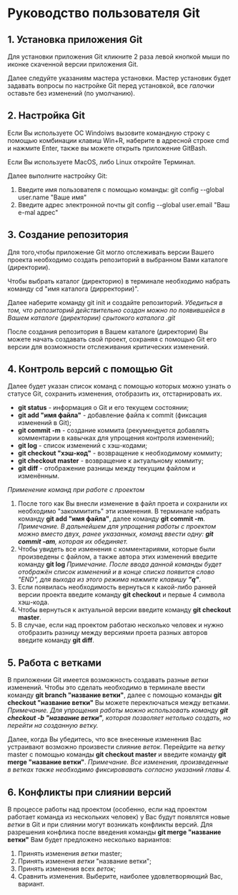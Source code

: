 # **Руководство пользователя Git**
## 1. **Установка приложения Git**
Для установки приложения Git кликните 2 раза левой кнопкой мыши по иконке скаченной версии приложения Git.

Далее следуйте указаниям мастера установки. Мастер установик будет задавать вопросы по настройке Git перед установкой, все *галочки* оставьте без изменений (по умолчанию).

## 2. **Настройка Git**
Если Вы используете ОС Windoiws вызовите командную строку с помощью комбинации клавиш Win+R, наберите в адресной строке cmd и нажмите Enter, также вы можете открыть приложение GitBash.

Если Вы используете MacOS, либо Linux откройте Терминал.

Далее выполните настройку Git:
1. Введите имя пользователя с помощью команды: git config --global user.name "Ваше имя"
2. Введите адрес электронной почты git config --global user.email "Ваш e-mal адрес"

## 3. **Создание репозитория**
Для того,чтобы приложение Git могло отслеживать версии Вашего проекта необходимо создать репозиторий в выбранном Вами каталоге (директории). 

Чтобы выбрать каталог (директорию) в терминале необходимо набрать команду сd "имя каталога (дирректории)".

Далее наберите команду git init и создайте репозиторий. *Убедиться в том, что репозиторий действительно создан можно по появившейся в Вашем каталоге (директории) срытокого каталога .git*

После создания репозитория в Вашем каталоге (директории) Вы можете начать создавать свой проект, сохраняя с помощью Git его версии для возможности отслеживания критических изменений.

## 4. **Контроль версий с помощью Git**
Далее будет указан список команд с помощью которых можно узнать о статусе Git, сохранить изменения, отобразить их, отстарнировать их.

* **git status** - информация о Git и его текущем состоянии;
* **git add "имя файла"** - добавление файла к commit (фиксация изменений в Git);
* **git commit -m** - создание коммита (рекумендуется добавлять комментарии в кавычках для упрощения контроля изменений);
* **git log** - список изменений с хэш-кодами;
* **git checkout "хэш-код"** - возвращение к необходимому коммиту;
* **git checkout master** - возвращение к актуальному коммиту;
* **git diff** - отображение разницы между текущим файлом и изменённым.

*Применение команд при работе с проектом*

1. После того как Вы внесли изменение в файл проета и сохранили их необходимо "закоммитить" эти изменения. В терминале набрать команду **git add "имя файла"**, далее команду **git commit -m**. *Примечание. В дальнейшем для упрощения работы с проектом можно вместо двух, ранее указанных, команд ввести одну: **git commit -am**, которая их обединяет.*
2. Чтобы увидеть все изменения с комментариями, которые были произведены с файлом, а также автора этих изменений введите команду **git log** *Примечание. После ввода данной команды будет отображён список изменений и в конце списка появится слово "END", для выхода из этого режима нажмите клавишу **"q"***.
3. Если появилась необходимость вернуться к какой-либо ранней версии проекта введите команду **git checkout** и первые 4 символа хэш-кода.
4. Чтобы вернуться к актуальной версии введите команду **git checkout master**.
5. В случае, если над проектом работаю несколько человек и нужно отобразить разницу  между версиями проета разных авторов введите команду **git diff**.

## 5. Работа с ветками
В приложении Git имеется возможность создавать разные *ветки* изменений. Чтобы это сделать необходимо в терминале ввести команду **git branch "название ветки"**, далее с помощью команды **git checkout "название ветки"** Вы можете переключаться между ветками. *Примечание. Для упрощения работы можно использовать команду **git checkout -b "название ветки"**, которая позволяет нетолько создать, но перейти на созданную ветку.*

Далее, когда Вы убедитесь, что все внесенные изменения Вас устраивают возможно произвести слияние *веток*. Перейдите на *ветку* master с помощью команды **git checkout master** и введите команду **git merge "название ветки"**. *Примечание. Все изменения, произведенные в *ветках* также необходимо фиксировавать согласно указаний главы 4.*

## 6. Конфликты при слиянии версий

В процессе работы над проектом (особенно, если над проектом работает команда из нескольких человек) у Вас будут появлятся новые *ветки* в Git и при слиянии могут возникать конфликты версий. Для разрешения конфлика после введения команды **git merge "название ветки"** Вам будет предложено несколько вариантов:
1. Принять изменения *ветки* master;
2. Принять измененя *ветки* "название ветки";
3. Принять изменения всех *веток*;
4. Сравнить изменения.
Выберите, наиболее удовлетворяющий Вас, вариант.
